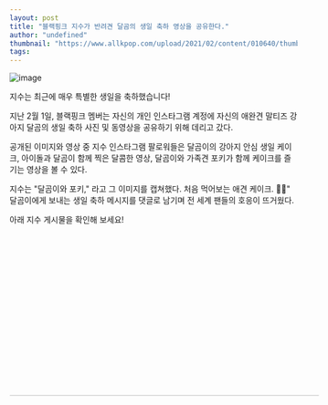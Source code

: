 ```yaml
---
layout: post
title: "블랙핑크 지수가 반려견 달곰의 생일 축하 영상을 공유한다."
author: "undefined"
thumbnail: "https://www.allkpop.com/upload/2021/02/content/010640/thumb/1612179630-dalgom-collage.jpg"
tags: 
---
```



![image](https://www.allkpop.com/upload/2021/02/content/010640/1612179630-dalgom-collage.jpg)

지수는 최근에 매우 특별한 생일을 축하했습니다!

지난 2월 1일, 블랙핑크 멤버는 자신의 개인 인스타그램 계정에 자신의 애완견 말티즈 강아지 달곰의 생일 축하 사진 및 동영상을 공유하기 위해 데리고 갔다.

공개된 이미지와 영상 중 지수 인스타그램 팔로워들은 달곰이의 강아지 안심 생일 케이크, 아이돌과 달곰이 함께 찍은 달콤한 영상, 달곰이와 가족견 포키가 함께 케이크를 즐기는 영상을 볼 수 있다.

지수는 "달곰이와 포키," 라고 그 이미지를 캡쳐했다. 처음 먹어보는 애견 케이크. 🐶🎂" 달곰이에게 보내는 생일 축하 메시지를 댓글로 남기며 전 세계 팬들의 호응이 뜨거웠다.

아래 지수 게시물을 확인해 보세요!


<div class="video_wrapper" style="padding-top: 56.25%;">
    <iframe class="instagram-media" id="instagram-embed-0" src="https://www.instagram.com/p/CKvvxQNpUTm/embed/captioned/?cr=1&amp;v=13&amp;wp=1080&amp;rd=https%3A%2F%2Fwww.allkpop.com&amp;rp=%2Farticle%2F2021%2F02%2Fblackpinks-jisoo-shares-adorable-videos-from-pet-dog-dalgoms-birthday-celebration#%7B%22ci%22%3A0%2C%22os%22%3A3221.570000052452%2C%22ls%22%3A2969.3650000263005%2C%22le%22%3A3214.2850001109764%7D" allowtransparency="true" allowfullscreen="true" frameborder="0" height="0" data-instgrm-payload-id="instagram-media-payload-0" scrolling="no" style="background: white; max-width: 540px; width: calc(100% - 2px); border-radius: 3px; border: 1px solid rgb(219, 219, 219); box-shadow: none; display: block; margin: 0px; min-width: 326px; padding: 0px; position: absolute;"></iframe>
</div>
